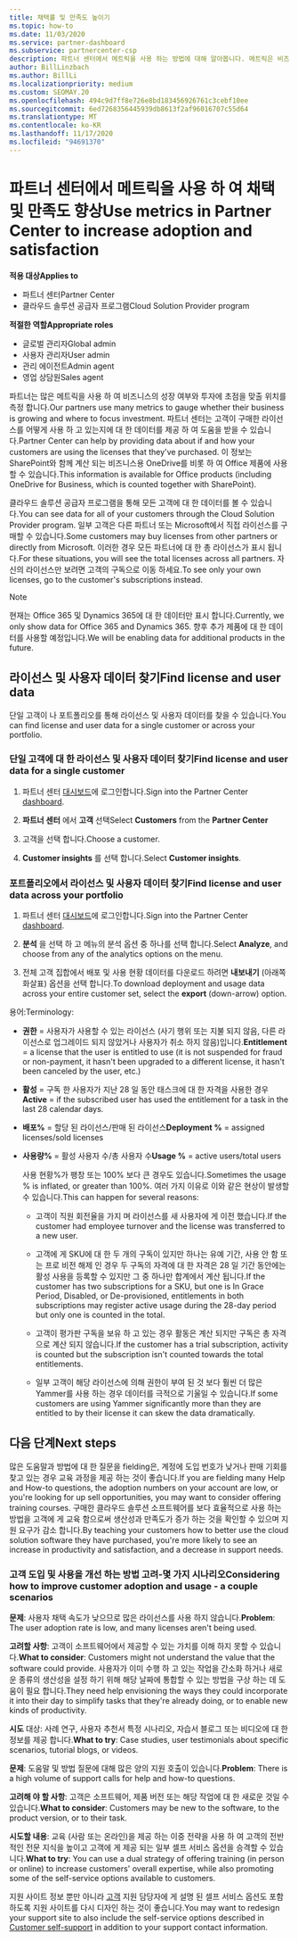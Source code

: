 ```yaml
---
title: 채택률 및 만족도 높이기
ms.topic: how-to
ms.date: 11/03/2020
ms.service: partner-dashboard
ms.subservice: partnercenter-csp
description: 파트너 센터에서 메트릭을 사용 하는 방법에 대해 알아봅니다. 메트릭은 비즈니스의 성장, 고객이 라이선스를 사용 하는 방법 및 투자에 집중 하는 위치를 표시할 수 있습니다.
author: BillLinzbach
ms.author: BillLi
ms.localizationpriority: medium
ms.custom: SEOMAY.20
ms.openlocfilehash: 494c9d7ff8e726e8bd183456926761c3cebf10ee
ms.sourcegitcommit: 6ed7268356445939db8613f2af96016707c55d64
ms.translationtype: MT
ms.contentlocale: ko-KR
ms.lasthandoff: 11/17/2020
ms.locfileid: "94691370"
---
```

# <a name="use-metrics-in-partner-center-to-increase-adoption-and-satisfaction"></a><span data-ttu-id="6120a-104">파트너 센터에서 메트릭을 사용 하 여 채택 및 만족도 향상</span><span class="sxs-lookup"><span data-stu-id="6120a-104">Use metrics in Partner Center to increase adoption and satisfaction</span></span>

<span data-ttu-id="6120a-105">**적용 대상**</span><span class="sxs-lookup"><span data-stu-id="6120a-105">**Applies to**</span></span>

- <span data-ttu-id="6120a-106">파트너 센터</span><span class="sxs-lookup"><span data-stu-id="6120a-106">Partner Center</span></span>
- <span data-ttu-id="6120a-107">클라우드 솔루션 공급자 프로그램</span><span class="sxs-lookup"><span data-stu-id="6120a-107">Cloud Solution Provider program</span></span>

<span data-ttu-id="6120a-108">**적절한 역할**</span><span class="sxs-lookup"><span data-stu-id="6120a-108">**Appropriate roles**</span></span>

- <span data-ttu-id="6120a-109">글로벌 관리자</span><span class="sxs-lookup"><span data-stu-id="6120a-109">Global admin</span></span>
- <span data-ttu-id="6120a-110">사용자 관리자</span><span class="sxs-lookup"><span data-stu-id="6120a-110">User admin</span></span>
- <span data-ttu-id="6120a-111">관리 에이전트</span><span class="sxs-lookup"><span data-stu-id="6120a-111">Admin agent</span></span>
- <span data-ttu-id="6120a-112">영업 상담원</span><span class="sxs-lookup"><span data-stu-id="6120a-112">Sales agent</span></span>

<span data-ttu-id="6120a-113">파트너는 많은 메트릭을 사용 하 여 비즈니스의 성장 여부와 투자에 초점을 맞출 위치를 측정 합니다.</span><span class="sxs-lookup"><span data-stu-id="6120a-113">Our partners use many metrics to gauge whether their business is growing and where to focus investment.</span></span> <span data-ttu-id="6120a-114">파트너 센터는 고객이 구매한 라이선스를 어떻게 사용 하 고 있는지에 대 한 데이터를 제공 하 여 도움을 받을 수 있습니다.</span><span class="sxs-lookup"><span data-stu-id="6120a-114">Partner Center can help by providing data about if and how your customers are using the licenses that they've purchased.</span></span> <span data-ttu-id="6120a-115">이 정보는 SharePoint와 함께 계산 되는 비즈니스용 OneDrive를 비롯 하 여 Office 제품에 사용할 수 있습니다.</span><span class="sxs-lookup"><span data-stu-id="6120a-115">This information is available for Office products (including OneDrive for Business, which is counted together with SharePoint).</span></span>

<span data-ttu-id="6120a-116">클라우드 솔루션 공급자 프로그램을 통해 모든 고객에 대 한 데이터를 볼 수 있습니다.</span><span class="sxs-lookup"><span data-stu-id="6120a-116">You can see data for all of your customers through the Cloud Solution Provider program.</span></span> <span data-ttu-id="6120a-117">일부 고객은 다른 파트너 또는 Microsoft에서 직접 라이선스를 구매할 수 있습니다.</span><span class="sxs-lookup"><span data-stu-id="6120a-117">Some customers may buy licenses from other partners or directly from Microsoft.</span></span> <span data-ttu-id="6120a-118">이러한 경우 모든 파트너에 대 한 총 라이선스가 표시 됩니다.</span><span class="sxs-lookup"><span data-stu-id="6120a-118">For these situations, you will see the total licenses across all partners.</span></span> <span data-ttu-id="6120a-119">자신의 라이선스만 보려면 고객의 구독으로 이동 하세요.</span><span class="sxs-lookup"><span data-stu-id="6120a-119">To see only your own licenses, go to the customer's subscriptions instead.</span></span>

> [!NOTE]  
> <span data-ttu-id="6120a-120">현재는 Office 365 및 Dynamics 365에 대 한 데이터만 표시 합니다.</span><span class="sxs-lookup"><span data-stu-id="6120a-120">Currently, we only show data for Office 365 and Dynamics 365.</span></span> <span data-ttu-id="6120a-121">향후 추가 제품에 대 한 데이터를 사용할 예정입니다.</span><span class="sxs-lookup"><span data-stu-id="6120a-121">We will be enabling data for additional products in the future.</span></span>

## <a name="find-license-and-user-data"></a><span data-ttu-id="6120a-122">라이선스 및 사용자 데이터 찾기</span><span class="sxs-lookup"><span data-stu-id="6120a-122">Find license and user data</span></span>

<span data-ttu-id="6120a-123">단일 고객이 나 포트폴리오를 통해 라이선스 및 사용자 데이터를 찾을 수 있습니다.</span><span class="sxs-lookup"><span data-stu-id="6120a-123">You can find license and user data for a single customer or across your portfolio.</span></span>

### <a name="find-license-and-user-data-for-a-single-customer"></a><span data-ttu-id="6120a-124">단일 고객에 대 한 라이선스 및 사용자 데이터 찾기</span><span class="sxs-lookup"><span data-stu-id="6120a-124">Find license and user data for a single customer</span></span>

1. <span data-ttu-id="6120a-125">파트너 센터 [대시보드](https://partner.microsoft.com/dashboard)에 로그인합니다.</span><span class="sxs-lookup"><span data-stu-id="6120a-125">Sign into the Partner Center [dashboard](https://partner.microsoft.com/dashboard).</span></span>

2. <span data-ttu-id="6120a-126">**파트너 센터** 에서 **고객** 선택</span><span class="sxs-lookup"><span data-stu-id="6120a-126">Select **Customers** from the **Partner Center**</span></span>

3. <span data-ttu-id="6120a-127">고객을 선택 합니다.</span><span class="sxs-lookup"><span data-stu-id="6120a-127">Choose a customer.</span></span>

4. <span data-ttu-id="6120a-128">**Customer insights** 를 선택 합니다.</span><span class="sxs-lookup"><span data-stu-id="6120a-128">Select **Customer insights**.</span></span>

### <a name="find-license-and-user-data-across-your-portfolio"></a><span data-ttu-id="6120a-129">포트폴리오에서 라이선스 및 사용자 데이터 찾기</span><span class="sxs-lookup"><span data-stu-id="6120a-129">Find license and user data across your portfolio</span></span>

1. <span data-ttu-id="6120a-130">파트너 센터 [대시보드](https://partner.microsoft.com/dashboard)에 로그인합니다.</span><span class="sxs-lookup"><span data-stu-id="6120a-130">Sign into the Partner Center [dashboard](https://partner.microsoft.com/dashboard).</span></span>

2. <span data-ttu-id="6120a-131">**분석** 을 선택 하 고 메뉴의 분석 옵션 중 하나를 선택 합니다.</span><span class="sxs-lookup"><span data-stu-id="6120a-131">Select **Analyze**, and choose from any of the analytics options on the menu.</span></span>

3. <span data-ttu-id="6120a-132">전체 고객 집합에서 배포 및 사용 현황 데이터를 다운로드 하려면 **내보내기** (아래쪽 화살표) 옵션을 선택 합니다.</span><span class="sxs-lookup"><span data-stu-id="6120a-132">To download deployment and usage data across your entire customer set, select the **export** (down-arrow) option.</span></span>

<span data-ttu-id="6120a-133">용어:</span><span class="sxs-lookup"><span data-stu-id="6120a-133">Terminology:</span></span>

- <span data-ttu-id="6120a-134">**권한** = 사용자가 사용할 수 있는 라이선스 (사기 행위 또는 지불 되지 않음, 다른 라이선스로 업그레이드 되지 않았거나 사용자가 취소 하지 않음)입니다.</span><span class="sxs-lookup"><span data-stu-id="6120a-134">**Entitlement** = a license that the user is entitled to use (it is not suspended for fraud or non-payment, it hasn't been upgraded to a different license, it hasn't been canceled by the user, etc.)</span></span>

- <span data-ttu-id="6120a-135">**활성** = 구독 한 사용자가 지난 28 일 동안 태스크에 대 한 자격을 사용한 경우</span><span class="sxs-lookup"><span data-stu-id="6120a-135">**Active** = if the subscribed user has used the entitlement for a task in the last 28 calendar days.</span></span>

- <span data-ttu-id="6120a-136">**배포%** = 할당 된 라이선스/판매 된 라이선스</span><span class="sxs-lookup"><span data-stu-id="6120a-136">**Deployment %** = assigned licenses/sold licenses</span></span>

- <span data-ttu-id="6120a-137">**사용량%** = 활성 사용자 수/총 사용자 수</span><span class="sxs-lookup"><span data-stu-id="6120a-137">**Usage %** = active users/total users</span></span>

   <span data-ttu-id="6120a-138">사용 현황%가 팽창 또는 100% 보다 큰 경우도 있습니다.</span><span class="sxs-lookup"><span data-stu-id="6120a-138">Sometimes the usage % is inflated, or greater than 100%.</span></span> <span data-ttu-id="6120a-139">여러 가지 이유로 이와 같은 현상이 발생할 수 있습니다.</span><span class="sxs-lookup"><span data-stu-id="6120a-139">This can happen for several reasons:</span></span>

  - <span data-ttu-id="6120a-140">고객이 직원 회전율을 가지 며 라이선스를 새 사용자에 게 이전 했습니다.</span><span class="sxs-lookup"><span data-stu-id="6120a-140">If the customer had employee turnover and the license was transferred to a new user.</span></span>

  - <span data-ttu-id="6120a-141">고객에 게 SKU에 대 한 두 개의 구독이 있지만 하나는 유예 기간, 사용 안 함 또는 프로 비전 해제 인 경우 두 구독의 자격에 대 한 자격은 28 일 기간 동안에는 활성 사용을 등록할 수 있지만 그 중 하나만 합계에서 계산 됩니다.</span><span class="sxs-lookup"><span data-stu-id="6120a-141">If the customer has two subscriptions for a SKU, but one is In Grace Period, Disabled, or De-provisioned, entitlements in both subscriptions may register active usage during the 28-day period but only one is counted in the total.</span></span>

  - <span data-ttu-id="6120a-142">고객이 평가판 구독을 보유 하 고 있는 경우 활동은 계산 되지만 구독은 총 자격으로 계산 되지 않습니다.</span><span class="sxs-lookup"><span data-stu-id="6120a-142">If the customer has a trial subscription, activity is counted but the subscription isn't counted towards the total entitlements.</span></span>

  - <span data-ttu-id="6120a-143">일부 고객이 해당 라이선스에 의해 권한이 부여 된 것 보다 훨씬 더 많은 Yammer를 사용 하는 경우 데이터를 극적으로 기울일 수 있습니다.</span><span class="sxs-lookup"><span data-stu-id="6120a-143">If some customers are using Yammer significantly more than they are entitled to by their license it can skew the data dramatically.</span></span>

## <a name="next-steps"></a><span data-ttu-id="6120a-144">다음 단계</span><span class="sxs-lookup"><span data-stu-id="6120a-144">Next steps</span></span>

<span data-ttu-id="6120a-145">많은 도움말과 방법에 대 한 질문을 fielding은, 계정에 도입 번호가 낮거나 판매 기회를 찾고 있는 경우 교육 과정을 제공 하는 것이 좋습니다.</span><span class="sxs-lookup"><span data-stu-id="6120a-145">If you are fielding many Help and How-to questions, the adoption numbers on your account are low, or you're looking for up sell opportunities, you may want to consider offering training courses.</span></span> <span data-ttu-id="6120a-146">구매한 클라우드 솔루션 소프트웨어를 보다 효율적으로 사용 하는 방법을 고객에 게 교육 함으로써 생산성과 만족도가 증가 하는 것을 확인할 수 있으며 지원 요구가 감소 합니다.</span><span class="sxs-lookup"><span data-stu-id="6120a-146">By teaching your customers how to better use the cloud solution software they have purchased, you're more likely to see an increase in productivity and satisfaction, and a decrease in support needs.</span></span>

### <a name="considering-how-to-improve-customer-adoption-and-usage---a-couple-scenarios"></a><span data-ttu-id="6120a-147">고객 도입 및 사용을 개선 하는 방법 고려-몇 가지 시나리오</span><span class="sxs-lookup"><span data-stu-id="6120a-147">Considering how to improve customer adoption and usage - a couple scenarios</span></span>

<span data-ttu-id="6120a-148">**문제**: 사용자 채택 속도가 낮으므로 많은 라이선스를 사용 하지 않습니다.</span><span class="sxs-lookup"><span data-stu-id="6120a-148">**Problem**: The user adoption rate is low, and many licenses aren't being used.</span></span>

<span data-ttu-id="6120a-149">**고려할 사항**: 고객이 소프트웨어에서 제공할 수 있는 가치를 이해 하지 못할 수 있습니다.</span><span class="sxs-lookup"><span data-stu-id="6120a-149">**What to consider**: Customers might not understand the value that the software could provide.</span></span> <span data-ttu-id="6120a-150">사용자가 이미 수행 하 고 있는 작업을 간소화 하거나 새로운 종류의 생산성을 설정 하기 위해 해당 날짜에 통합할 수 있는 방법을 구상 하는 데 도움이 필요 합니다.</span><span class="sxs-lookup"><span data-stu-id="6120a-150">They need help envisioning the ways they could incorporate it into their day to simplify tasks that they're already doing, or to enable new kinds of productivity.</span></span>

<span data-ttu-id="6120a-151">**시도** 대상: 사례 연구, 사용자 추천서 특정 시나리오, 자습서 블로그 또는 비디오에 대 한 정보를 제공 합니다.</span><span class="sxs-lookup"><span data-stu-id="6120a-151">**What to try**: Case studies, user testimonials about specific scenarios, tutorial blogs, or videos.</span></span>

<span data-ttu-id="6120a-152">**문제**: 도움말 및 방법 질문에 대해 많은 양의 지원 호출이 있습니다.</span><span class="sxs-lookup"><span data-stu-id="6120a-152">**Problem**: There is a high volume of support calls for help and how-to questions.</span></span>

<span data-ttu-id="6120a-153">**고려해 야 할 사항**: 고객은 소프트웨어, 제품 버전 또는 해당 작업에 대 한 새로운 것일 수 있습니다.</span><span class="sxs-lookup"><span data-stu-id="6120a-153">**What to consider**: Customers may be new to the software, to the product version, or to their task.</span></span>

<span data-ttu-id="6120a-154">**시도할 내용**: 교육 (사람 또는 온라인)을 제공 하는 이중 전략을 사용 하 여 고객의 전반적인 전문 지식을 높이고 고객에 게 제공 되는 일부 셀프 서비스 옵션을 승격할 수 있습니다.</span><span class="sxs-lookup"><span data-stu-id="6120a-154">**What to try**: You can use a dual strategy of offering training (in person or online) to increase customers' overall expertise, while also promoting some of the self-service options available to customers.</span></span>

<span data-ttu-id="6120a-155">지원 사이트 정보 뿐만 아니라 [고객](customer-self-support.md) 지원 담당자에 게 설명 된 셀프 서비스 옵션도 포함 하도록 지원 사이트를 다시 디자인 하는 것이 좋습니다.</span><span class="sxs-lookup"><span data-stu-id="6120a-155">You may want to redesign your support site to also include the self-service options described in [Customer self-support](customer-self-support.md) in addition to your support contact information.</span></span>

